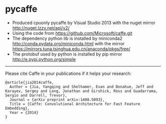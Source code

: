 # pycaffe

- Produced cpuonly pycaffe by Visual Studio 2013 with the nuget mirror http://nuget.lzzy.net/api/v2/
- Using the code from https://github.com/Microsoft/caffe.git
- The dependency python lib is installed by miniconda2 http://conda.pydata.org/miniconda.html  with the mirror https://mirrors.tuna.tsinghua.edu.cn/anaconda/pkgs/free/
- The protobuf used by python is installed by pip mirror http://e.pypi.python.org/simple

______________________________

Please cite Caffe in your publications if it helps your research:

    @article{jia2014caffe,
      Author = {Jia, Yangqing and Shelhamer, Evan and Donahue, Jeff and Karayev, Sergey and Long, Jonathan and Girshick, Ross and Guadarrama, Sergio and Darrell, Trevor},
      Journal = {arXiv preprint arXiv:1408.5093},
      Title = {Caffe: Convolutional Architecture for Fast Feature Embedding},
      Year = {2014}
    }
